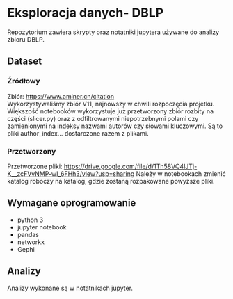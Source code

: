 # Eksploracja danych- DBLP
Repozytorium zawiera skrypty oraz notatniki jupytera używane do analizy zbioru DBLP.
## Dataset
### Źródłowy
Zbiór: https://www.aminer.cn/citation    
Wykorzystywaliśmy zbiór V11, najnowszy w chwili rozpoczęcia projetku.   
Większość notebooków wykorzystuje już przetworzony zbiór rozbity na części (slicer.py) oraz z odfiltrowanymi niepotrzebnymi polami czy zamienionymi na indeksy nazwami autorów czy słowami kluczowymi. Są to pliki author_index... dostarczone razem z plikami.
### Przetworzony
Przetworzone pliki: https://drive.google.com/file/d/1Th58VQ4lJTj-K__zcFVvNMP-wI_6FHh3/view?usp=sharing
Należy w notebookach zmienić katalog roboczy na katalog, gdzie zostaną rozpakowane powyższe pliki.
## Wymagane oprogramowanie
 - python 3
 - jupyter notebook
 - pandas
 - networkx    
 - Gephi    
 ## Analizy
Analizy wykonane są w notatnikach jupyter.

